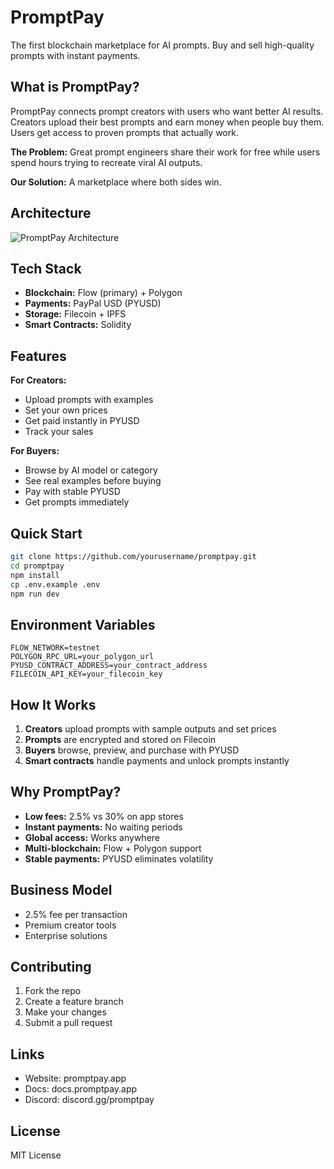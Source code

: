 # PromptPay

The first blockchain marketplace for AI prompts. Buy and sell high-quality prompts with instant payments.

## What is PromptPay?

PromptPay connects prompt creators with users who want better AI results. Creators upload their best prompts and earn money when people buy them. Users get access to proven prompts that actually work.

**The Problem:** Great prompt engineers share their work for free while users spend hours trying to recreate viral AI outputs.

**Our Solution:** A marketplace where both sides win.

## Architecture

![PromptPay Architecture](/arch.png)

## Tech Stack

- **Blockchain:** Flow (primary) + Polygon
- **Payments:** PayPal USD (PYUSD)
- **Storage:** Filecoin + IPFS
- **Smart Contracts:** Solidity

## Features

**For Creators:**
- Upload prompts with examples
- Set your own prices
- Get paid instantly in PYUSD
- Track your sales

**For Buyers:**
- Browse by AI model or category
- See real examples before buying
- Pay with stable PYUSD
- Get prompts immediately

## Quick Start

```bash
git clone https://github.com/yourusername/promptpay.git
cd promptpay
npm install
cp .env.example .env
npm run dev
```

## Environment Variables

```
FLOW_NETWORK=testnet
POLYGON_RPC_URL=your_polygon_url
PYUSD_CONTRACT_ADDRESS=your_contract_address
FILECOIN_API_KEY=your_filecoin_key
```

## How It Works

1. **Creators** upload prompts with sample outputs and set prices
2. **Prompts** are encrypted and stored on Filecoin
3. **Buyers** browse, preview, and purchase with PYUSD
4. **Smart contracts** handle payments and unlock prompts instantly

## Why PromptPay?

- **Low fees:** 2.5% vs 30% on app stores
- **Instant payments:** No waiting periods
- **Global access:** Works anywhere
- **Multi-blockchain:** Flow + Polygon support
- **Stable payments:** PYUSD eliminates volatility

## Business Model

- 2.5% fee per transaction
- Premium creator tools
- Enterprise solutions

## Contributing

1. Fork the repo
2. Create a feature branch
3. Make your changes
4. Submit a pull request

## Links

- Website: promptpay.app
- Docs: docs.promptpay.app
- Discord: discord.gg/promptpay

## License

MIT License
